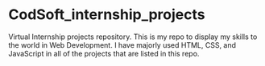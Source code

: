 # CodSoft_internship_projects
Virtual Internship projects repository. This is my repo to display my skills to the world in Web Development. I have majorly used HTML, CSS, and JavaScript in all of the projects that are listed in this repo.
